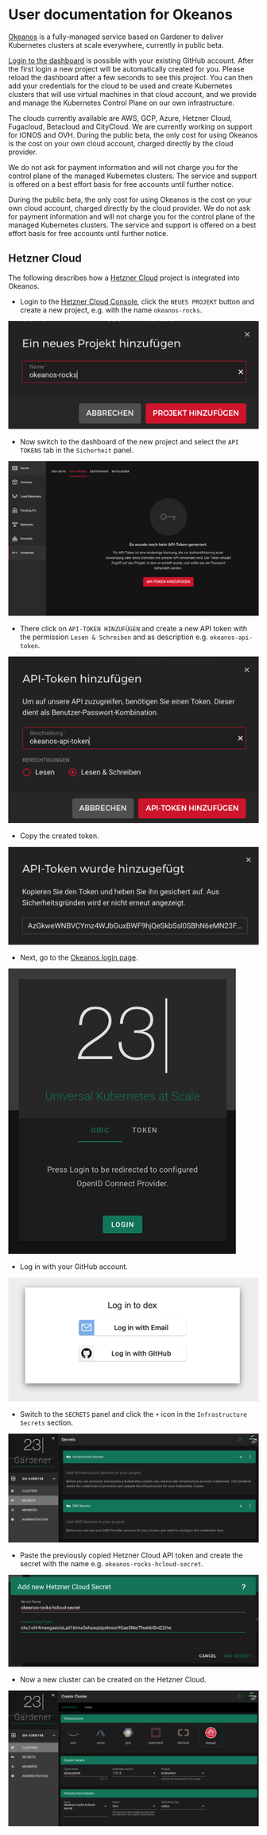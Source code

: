 # User documentation for Okeanos

[Okeanos](https://okeanos.dev/) is a fully-managed service based on Gardener
to deliver Kubernetes clusters at scale everywhere, currently in public beta.

[Login to the dashboard](https://dashboard.okeanos.dev) is possible with your
existing GitHub account. After the first login a new project will be
automatically created for you. Please reload the dashboard after a few seconds
to see this project. You can then add your credentials for the cloud to be used
and create Kubernetes clusters that will use virtual machines in that cloud
account, and we provide and manage the Kubernetes Control Plane on our own
infrastructure.

The clouds currently available are AWS, GCP, Azure, Hetzner Cloud, Fugacloud,
Betacloud and CityCloud. We are currently working on support for IONOS and OVH.
During the public beta, the only cost for using Okeanos is the cost on your
own cloud account, charged directly by the cloud provider.

We do not ask for payment information and will not charge you for the control
plane of the managed Kubernetes clusters. The service and support is offered
on a best effort basis for free accounts until further notice.

During the public beta, the only cost for using Okeanos is the cost on your
own cloud account, charged directly by the cloud provider. We do not ask for
payment information and will not charge you for the control plane of the
managed Kubernetes clusters. The service and support is offered on a best
effort basis for free accounts until further notice.

## Hetzner Cloud

The following describes how a [Hetzner Cloud](https://www.hetzner.com/de/cloud)
project is integrated into Okeanos.

* Login to the [Hetzner Cloud Console](https://console.hetzner.cloud/projects), click the
  ``NEUES PROJEKT`` button and create a new project, e.g. with the name ``okeanos-rocks``.

![Create new project](/images/hcloud/create-new-project.png)

* Now switch to the dashboard of the new project and select the
  ``API TOKENS`` tab in the ``Sicherheit`` panel.

![API tokens list](/images/hcloud/security-api-tokens.png)

* There click on ``API-TOKEN HINZUFÜGEN`` and create a new API token with the permission
  ``Lesen & Schreiben`` and as description e.g. ``okeanos-api-token``.

![Create new API token](/images/hcloud/create-new-api-token.png)

* Copy the created token.

![Generated API token](/images/hcloud/generated-api-token.png)

* Next, go to the [Okeanos login page](https:/dashboard.okeanos.dev).

![Okeanos dashboard login](/images/dashboard-login.png)

* Log in with your GitHub account.

![Login with GitHub](/images/dashboard-login-dex.png)

* Switch to the ``SECRETS`` panel and click the ``+`` icon in the
  ``Infrastructure Secrets`` section.

![Secrets panel](/images/dashboard-secrets.png)

* Paste the previously copied Hetzner Cloud API token and create the secret with
  the name e.g. ``okeanos-rocks-hcloud-secret``.

![Add new Hetzner Cloud Secret](/images/dashboard-secrets-new-hcloud.png)

* Now a new cluster can be created on the Hetzner Cloud.

![Create new cluster](/images/dashboard-clusters-create.png)
